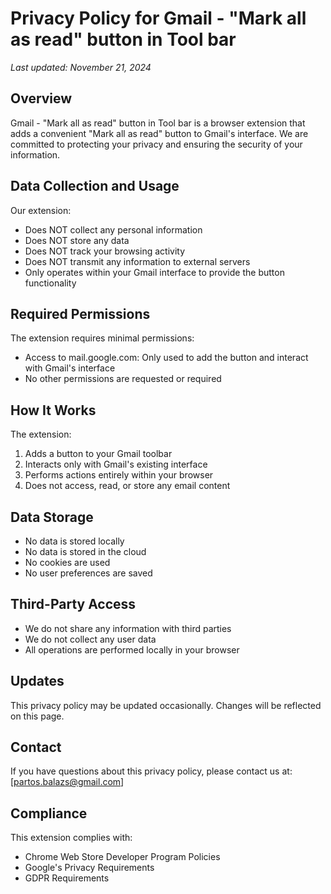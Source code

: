 # Privacy Policy for Gmail - "Mark all as read" button in Tool bar

_Last updated: November 21, 2024_

## Overview
Gmail - "Mark all as read" button in Tool bar is a browser extension that adds a convenient "Mark all as read" button to Gmail's interface. We are committed to protecting your privacy and ensuring the security of your information.

## Data Collection and Usage
Our extension:
- Does NOT collect any personal information
- Does NOT store any data
- Does NOT track your browsing activity
- Does NOT transmit any information to external servers
- Only operates within your Gmail interface to provide the button functionality

## Required Permissions
The extension requires minimal permissions:
- Access to mail.google.com: Only used to add the button and interact with Gmail's interface
- No other permissions are requested or required

## How It Works
The extension:
1. Adds a button to your Gmail toolbar
2. Interacts only with Gmail's existing interface
3. Performs actions entirely within your browser
4. Does not access, read, or store any email content

## Data Storage
- No data is stored locally
- No data is stored in the cloud
- No cookies are used
- No user preferences are saved

## Third-Party Access
- We do not share any information with third parties
- We do not collect any user data
- All operations are performed locally in your browser

## Updates
This privacy policy may be updated occasionally. Changes will be reflected on this page.

## Contact
If you have questions about this privacy policy, please contact us at: [partos.balazs@gmail.com]

## Compliance
This extension complies with:
- Chrome Web Store Developer Program Policies
- Google's Privacy Requirements
- GDPR Requirements
